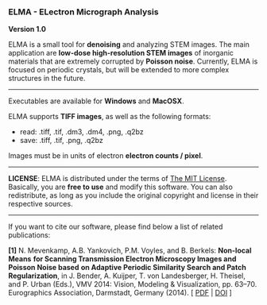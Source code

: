 ### ELMA - ELectron Micrograph Analysis

__Version 1.0__

ELMA is a small tool for **denoising** and analyzing STEM images. The main application are **low-dose high-resolution STEM images** of inorganic materials that are extremely corrupted by **Poisson noise**. Currently, ELMA is focused on periodic crystals, but will be extended to more complex structures in the future.
___
Executables are available for **Windows** and **MacOSX**.

ELMA supports **TIFF images**, as well as the following formats:
* read: .tiff, .tif, .dm3, .dm4, .png, .q2bz
* save: .tiff, .tif, .png, .q2bz

Images must be in units of electron **electron counts / pixel**.
___
**LICENSE**: ELMA is distributed under the terms of [The MIT License](LICENSE.txt).  
Basically, you are **free to use** and modify this software. You can also redistribute, as long as you include the original copyright and license in their respective sources.
___
If you want to cite our software, please find below a list of related publications:

**[1]** N. Mevenkamp, A.B. Yankovich, P.M. Voyles, and B. Berkels: **Non-local Means**
    **for Scanning Transmission Electron Microscopy Images and Poisson Noise based**
    **on Adaptive Periodic Similarity Search and Patch Regularization**, in
    J. Bender, A. Kuijper, T. von Landesberger, H. Theisel, and P. Urban (Eds.),
    VMV 2014: Vision, Modeling & Visualization, pp. 63–70.
    Eurographics Association, Darmstadt, Germany (2014). [ [PDF](http://www.aices.rwth-aachen.de:8080/~mevenkamp/papers/VMV2014/MeYaVoBe2014.pdf) | [DOI](http://dx.doi.org/10.2312/vmv.20141277) ]

